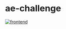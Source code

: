 # ae-challenge

[![frontend](https://codecov.io/gh/Macelai/ae-challenge/branch/main/graph/badge.svg?token=K9QW5P74MI)](https://codecov.io/gh/Macelai/ae-challenge)
